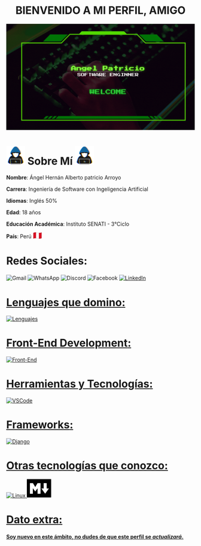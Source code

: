 <h1 align="center"><b>BIENVENIDO A MI PERFIL, AMIGO</b></h1>

![Banner](https://github.com/AngelHer2005/AngelHer2005/blob/main/recursos/Banner.gif)

# <img src="https://github.com/0xAbdulKhalid/0xAbdulKhalid/raw/main/assets/mdImages/about_me.gif" width=50px> **Sobre Mí** <img src="https://github.com/0xAbdulKhalid/0xAbdulKhalid/raw/main/assets/mdImages/about_me.gif" width=50px>

**Nombre**:  Ángel Hernán Alberto patricio Arroyo

**Carrera**: Ingeniería de Software con Ingeligencia Artificial

**Idiomas**: Inglés 50% 

**Edad**: 18 años

**Educación Académica**: Instituto SENATI - 3°Ciclo

**País**: Perú <img src="https://github.com/AngelHer2005/AngelHer2005/blob/main/recursos/Perú.png" width=25px>

# **Redes Sociales**:
<p align="left">
<img align="center" src="https://img.shields.io/badge/Gmail-D14836?style=for-the-badge&logo=gmail&logoColor=white" alt="Gmail">
<img align="center" src="https://img.shields.io/badge/WhatsApp-25D366?style=for-the-badge&logo=whatsapp&logoColor=white" alt="WhatsApp">
<img align="center" src="https://img.shields.io/badge/Discord-7289DA?style=for-the-badge&logo=discord&logoColor=white" alt="Discord">
<img align="center" src="https://img.shields.io/badge/Facebook-7289DA?style=for-the-badge&logo=facebook&logoColor=white" alt="Facebook">
<a href="" target="blank"><img align="center"  src="https://img.shields.io/badge/LinkedIn-7289DA?style=for-the-badge&logo=linkedin&logoColor=white" alt="LinkedIn"</a>
</p>

# **Lenguajes que domino**:

![Lenguajes](https://skillicons.dev/icons?i=python,js,java)

# **Front-End Development**:

![Front-End](https://skillicons.dev/icons?i=html,css,js)

# **Herramientas y Tecnologías**:

![VSCode](https://skillicons.dev/icons?i=vscode,github,git)

# **Frameworks**:

![Django](https://skillicons.dev/icons?i=django)

# **Otras tecnologías que conozco**:

![Linux](https://skillicons.dev/icons?i=linux)
<img src="https://github.com/AngelHer2005/AngelHer2005/blob/main/recursos/markdown.jpg" width=65px>

# **Dato extra**:
#### Soy nuevo en este ámbito, no dudes de que este perfil se _actualizará_.
